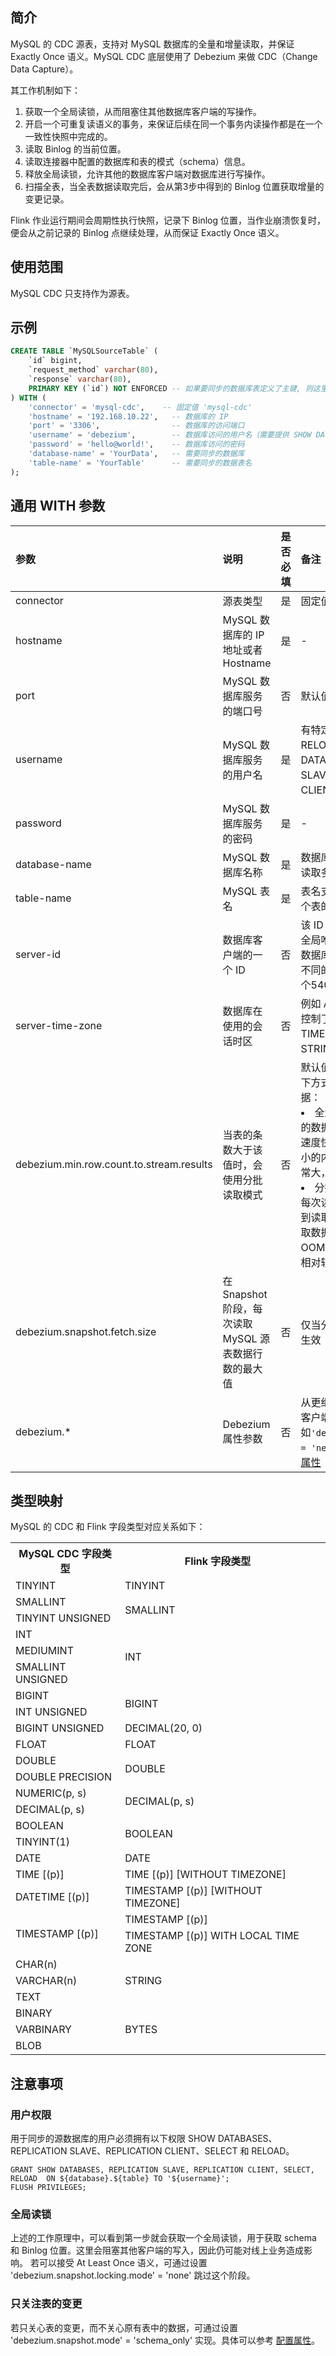 ## 简介
MySQL 的 CDC 源表，支持对 MySQL 数据库的全量和增量读取，并保证 Exactly Once 语义。MySQL CDC 底层使用了 Debezium 来做 CDC（Change Data Capture）。

其工作机制如下：
1. 获取一个全局读锁，从而阻塞住其他数据库客户端的写操作。 
2. 开启一个可重复读语义的事务，来保证后续在同一个事务内读操作都是在一个一致性快照中完成的。
3. 读取 Binlog 的当前位置。
4. 读取连接器中配置的数据库和表的模式（schema）信息。
5. 释放全局读锁，允许其他的数据库客户端对数据库进行写操作。 
6. 扫描全表，当全表数据读取完后，会从第3步中得到的 Binlog 位置获取增量的变更记录。

Flink 作业运行期间会周期性执行快照，记录下 Binlog 位置，当作业崩溃恢复时，便会从之前记录的 Binlog 点继续处理，从而保证 Exactly Once 语义。

## 使用范围
MySQL CDC 只支持作为源表。

## 示例
```sql
CREATE TABLE `MySQLSourceTable` (
    `id` bigint,
    `request_method` varchar(80),
    `response` varchar(80),
    PRIMARY KEY (`id`) NOT ENFORCED -- 如果要同步的数据库表定义了主键, 则这里也需要定义
) WITH (
    'connector' = 'mysql-cdc',	  -- 固定值 'mysql-cdc'
    'hostname' = '192.168.10.22',   -- 数据库的 IP
    'port' = '3306',                -- 数据库的访问端口
    'username' = 'debezium',        -- 数据库访问的用户名（需要提供 SHOW DATABASES、REPLICATION SLAVE、REPLICATION CLIENT、SELECT 和 RELOAD 权限）
    'password' = 'hello@world!',    -- 数据库访问的密码
    'database-name' = 'YourData',   -- 需要同步的数据库
    'table-name' = 'YourTable'      -- 需要同步的数据表名
);
```

## 通用 WITH 参数

| 参数                                     | 说明                                                | 是否必填 | 备注                                                         |
| :--------------------------------------- | :--------------------------- | :------- | :----------------------------------- |
| connector                                | 源表类型                              | 是       | 固定值为 `mysql-cdc`                     |
| hostname                                 | MySQL 数据库的 IP 地址或者 Hostname          | 是       | -                                   |
| port                                     | MySQL 数据库服务的端口号                             | 否       | 默认值为3306                        |
| username                                 | MySQL 数据库服务的用户名                             | 是       | 有特定权限（包括 SELECT、RELOAD、SHOW DATABASES、REPLICATION SLAVE 和 REPLICATION CLIENT）的 MySQL 用户 |
| password                                 | MySQL 数据库服务的密码                               | 是       | -                            |
| database-name                            | MySQL 数据库名称            | 是       | 数据库名称支持正则表达式以读取多个数据库的数据       |
| table-name                               | MySQL 表名                     | 是       | 表名支持正则表达式以读取多个表的数据                       |
| server-id                                | 数据库客户端的一个 ID                                | 否       | 该 ID 必须是 MySQL 集群中全局唯一的。建议针对同一个数据库的每个作业都设置一个不同的 ID。默认会随机生成一个5400 - 6400的值 |
| server-time-zone                         | 数据库在使用的会话时区                              | 否       | 例如 Asia/Shanghai，该参数控制了 MySQL 中的 TIMESTAMP 类型如何转成 STRING 类型 |
| debezium.min.row.count.to.stream.results | 当表的条数大于该值时，会使用分批读取模式          | 否       | 默认值为1000。Flink 采用以下方式读取 MySQL 源表数据：<li>全量读取：直接将整个表的数据读取到内存里。优点是速度快，缺点是会消耗对应大小的内存，如果源表数据量非常大，可能会有 OOM 风险<li>分批读取：分多次读取，每次读取一定数量的行数，直到读取完所有数据。优点是读取数据量比较大的表没有 OOM 风险，缺点是读取速度相对较慢 |
| debezium.snapshot.fetch.size             | 在 Snapshot 阶段，每次读取 MySQL 源表数据行数的最大值 | 否       | 仅当分批读取模式时，该参数生效                             |
| debezium.*                               | Debezium 属性参数                                    | 否       | 从更细粒度控制 Debezium 客户端的行为。例如`'debezium.snapshot.mode' = 'never'`，详情请参见 [配置属性](https://debezium.io/documentation/reference/1.2/connectors/mysql.html?spm=a2c4g.11186623.2.9.28af38b6Z3SJlk#mysql-connector-configuration-properties_debezium) |

## 类型映射
MySQL 的 CDC 和 Flink 字段类型对应关系如下：
<table>
  <tr>
    <th><b>MySQL CDC 字段类型</th>
    <th><b>Flink 字段类型</th>
  </tr>
  <tr>
    <td>TINYINT</td>
    <td>TINYINT</td>
  </tr>
  <tr>
    <td>SMALLINT</td>
    <td rowspan="2">SMALLINT</td>
  </tr>
  <tr>
    <td>TINYINT UNSIGNED</td>
  </tr>
  <tr>
    <td>INT</td>
    <td rowspan="3">INT</td>
  </tr>
  <tr>
    <td>MEDIUMINT</td>
  </tr>
  <tr>
    <td>SMALLINT UNSIGNED</td>
  </tr>
  <tr>
    <td>BIGINT</td>
    <td rowspan="2">BIGINT</td>
  </tr>
  <tr>
    <td>INT UNSIGNED</td>
    <td></td>
  </tr>
  <tr>
    <td>BIGINT UNSIGNED</td>
    <td>DECIMAL(20, 0)</td>
  </tr>
  <tr>
    <td>FLOAT</td>
    <td>FLOAT</td>
  </tr>
  <tr>
    <td>DOUBLE</td>
    <td rowspan="2">DOUBLE</td>
  </tr>
  <tr>
    <td>DOUBLE PRECISION</td>
  </tr>
  <tr>
    <td>NUMERIC(p, s)</td>
    <td rowspan="2">DECIMAL(p, s)</td>
  </tr>
  <tr>
    <td>DECIMAL(p, s)</td>
  </tr>
  <tr>
    <td>BOOLEAN</td>
    <td rowspan="2">BOOLEAN</td>
  </tr>
  <tr>
    <td>TINYINT(1)</td>
  </tr>
  <tr>
    <td>DATE</td>
    <td>DATE</td>
  </tr>
  <tr>
    <td>TIME [(p)]</td>
    <td>TIME [(p)] [WITHOUT TIMEZONE]</td>
  </tr>
  <tr>
    <td>DATETIME [(p)]</td>
    <td>TIMESTAMP [(p)] [WITHOUT TIMEZONE]</td>
  </tr>
  <tr>
    <td rowspan="2">TIMESTAMP [(p)]</td>
    <td>TIMESTAMP [(p)]</td>
  </tr>
  <tr>
    <td>TIMESTAMP [(p)] WITH LOCAL TIME ZONE</td>
  </tr>
  <tr>
    <td>CHAR(n)</td>
    <td rowspan="3">STRING</td>
  </tr>
  <tr>
    <td>VARCHAR(n)</td>
  </tr>
  <tr>
    <td>TEXT</td>
  </tr>
  <tr>
    <td>BINARY</td>
    <td rowspan="3">BYTES</td>
  </tr>
  <tr>
    <td>VARBINARY</td>
  </tr>
  <tr>
    <td> BLOB</td>
  </tr>
</table>

## 注意事项
### 用户权限
用于同步的源数据库的用户必须拥有以下权限 SHOW DATABASES、REPLICATION SLAVE、REPLICATION CLIENT、SELECT 和 RELOAD。
```mysql
GRANT SHOW DATABASES, REPLICATION SLAVE, REPLICATION CLIENT, SELECT, RELOAD  ON ${database}.${table} TO '${username}';
FLUSH PRIVILEGES;
```

### 全局读锁
上述的工作原理中，可以看到第一步就会获取一个全局读锁，用于获取 schema 和 Binlog 位置。这里会阻塞其他客户端的写入，因此仍可能对线上业务造成影响。 若可以接受 At Least Once 语义，可通过设置 'debezium.snapshot.locking.mode' = 'none' 跳过这个阶段。

### 只关注表的变更
若只关心表的变更，而不关心原有表中的数据，可通过设置 'debezium.snapshot.mode' =  'schema_only' 实现。具体可以参考 [配置属性](https://debezium.io/documentation/reference/1.2/connectors/mysql.html?spm=a2c4g.11186623.2.9.28af38b6Z3SJlk#mysql-connector-configuration-properties_debezium)。


